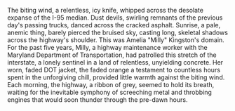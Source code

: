 The biting wind, a relentless, icy knife, whipped across the desolate expanse of the I-95 median.  Dust devils, swirling remnants of the previous day's passing trucks, danced across the cracked asphalt.  Sunrise, a pale, anemic thing, barely pierced the bruised sky, casting long, skeletal shadows across the highway's shoulder.  This was Amelia "Milly"  Kingston's domain.  For the past five years, Milly, a highway maintenance worker with the Maryland Department of Transportation, had patrolled this stretch of the interstate, a lonely sentinel in a land of relentless, unyielding concrete.   Her worn, faded DOT jacket, the faded orange a testament to countless hours spent in the unforgiving chill, provided little warmth against the biting wind.  Each morning, the highway, a ribbon of grey, seemed to hold its breath, waiting for the inevitable symphony of screeching metal and throbbing engines that would soon thunder through the pre-dawn hours.
